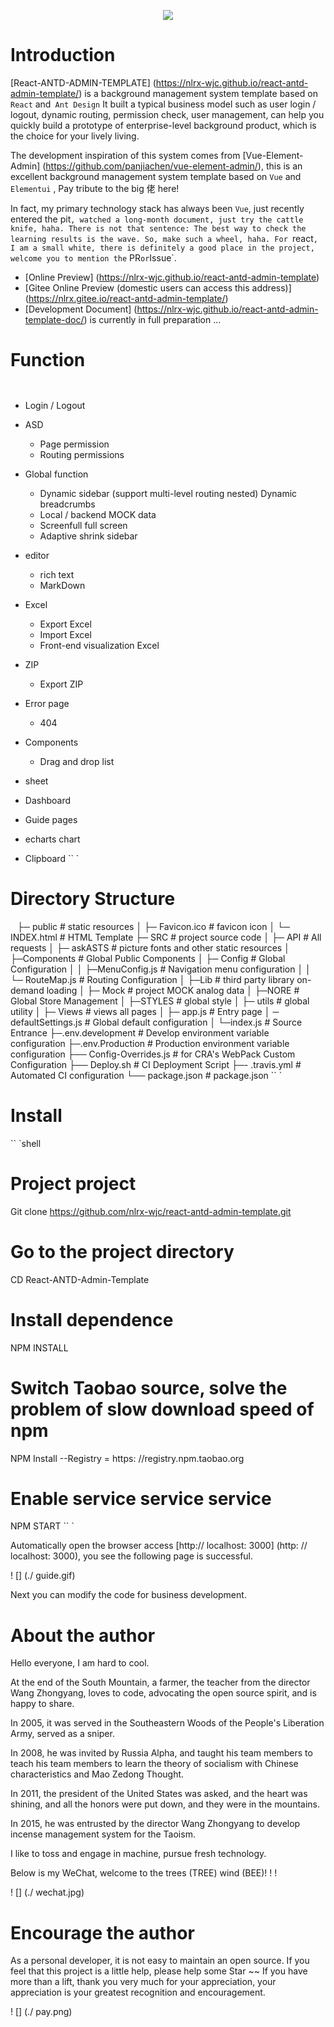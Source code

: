 <p align = "center">
   <a href="https://nlrx-wjc.github.io/react-antd-admin-template/" target="_blank">
      <img src = "./ Logo.png" />
   </a>
</ p>

# Introduction

[React-ANTD-ADMIN-TEMPLATE] (https://nlrx-wjc.github.io/react-antd-admin-template/) is a background management system template based on `React` and` Ant Design` It built a typical business model such as user login / logout, dynamic routing, permission check, user management, can help you quickly build a prototype of enterprise-level background product, which is the choice for your lively living.

The development inspiration of this system comes from [Vue-Element-Admin] (https://github.com/panjiachen/vue-element-admin/), this is an excellent background management system template based on `Vue` and` Elementui` , Pay tribute to the big 佬 here!

In fact, my primary technology stack has always been `Vue`, just recently entered the pit`, watched a long-month document, just try the cattle knife, haha. There is not that sentence: The best way to check the learning results is the wave. So, make such a wheel, haha. For `react`, I am a small white, there is definitely a good place in the project, welcome you to mention the` PR` or `Issue`.

- [Online Preview] (https://nlrx-wjc.github.io/react-antd-admin-template)
- [Gitee Online Preview (domestic users can access this address)] (https://nlrx.gitee.io/react-antd-admin-template/)
- [Development Document] (https://nlrx-wjc.github.io/react-antd-admin-template-doc/) is currently in full preparation ...

# Function

`` ``
- Login / Logout

- ASD
  - Page permission
  - Routing permissions

- Global function
  - Dynamic sidebar (support multi-level routing nested)
  Dynamic breadcrumbs
  - Local / backend MOCK data
  - Screenfull full screen
  - Adaptive shrink sidebar

- editor
  - rich text
  - MarkDown

- Excel
  - Export Excel
  - Import Excel
  - Front-end visualization Excel

- ZIP
  - Export ZIP

- Error page
  - 404

- Components
  - Drag and drop list

- sheet
- Dashboard
- Guide pages
- echarts chart
- Clipboard
`` `

# Directory Structure

`` ``
├─ public # static resources
│ ├─ Favicon.ico # favicon icon
│ └─ INDEX.html # HTML Template
├─ SRC # project source code
│ ├─ API # All requests
│ ├─ askASTS # picture fonts and other static resources
│ ├─Components # Global Public Components
│ ├─ Config # Global Configuration
│ │ ├─MenuConfig.js # Navigation menu configuration
│ │ └─ RouteMap.js # Routing Configuration
│ ├─Lib # third party library on-demand loading
│ ├─ Mock # project MOCK analog data
│ ├─NORE # Global Store Management
│ ├─STYLES # global style
│ ├─ utils # global utility
│ ├─ Views # views all pages
│ ├─ app.js # Entry page
│ ─ defaultSettings.js # Global default configuration
│ └─index.js # Source Entrance
├─.env.development # Develop environment variable configuration
├─.env.Production # Production environment variable configuration
├── Config-Overrides.js # for CRA's WebPack Custom Configuration
├── Deploy.sh # CI Deployment Script
├─- .travis.yml # Automated CI configuration
└── package.json # package.json
`` `

# Install

`` `shell
# Project project
Git clone https://github.com/nlrx-wjc/react-antd-admin-template.git

# Go to the project directory
CD React-ANTD-Admin-Template

# Install dependence
NPM INSTALL

# Switch Taobao source, solve the problem of slow download speed of npm
NPM Install --Registry = https: //registry.npm.taobao.org

# Enable service service service
NPM START
`` `

Automatically open the browser access [http:// localhost: 3000] (http: // localhost: 3000), you see the following page is successful.

! [] (./ guide.gif)

Next you can modify the code for business development.

# About the author

Hello everyone, I am hard to cool.

At the end of the South Mountain, a farmer, the teacher from the director Wang Zhongyang, loves to code, advocating the open source spirit, and is happy to share.

In 2005, it was served in the Southeastern Woods of the People's Liberation Army, served as a sniper.

In 2008, he was invited by Russia Alpha, and taught his team members to teach his team members to learn the theory of socialism with Chinese characteristics and Mao Zedong Thought.

In 2011, the president of the United States was asked, and the heart was shining, and all the honors were put down, and they were in the mountains.

In 2015, he was entrusted by the director Wang Zhongyang to develop incense management system for the Taoism.

I like to toss and engage in machine, pursue fresh technology.

Below is my WeChat, welcome to the trees (TREE) wind (BEE)! ! !

! [] (./ wechat.jpg)

# Encourage the author

As a personal developer, it is not easy to maintain an open source. If you feel that this project is a little help, please help some Star ~~
If you have more than a lift, thank you very much for your appreciation, your appreciation is your greatest recognition and encouragement.

! [] (./ pay.png)